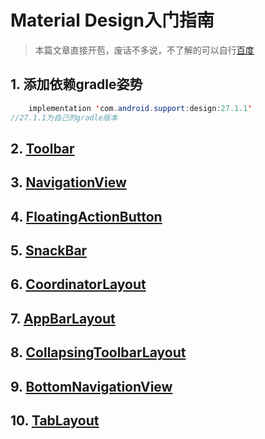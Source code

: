 # Material Design入门指南
> 本篇文章直接开苞，废话不多说，不了解的可以自行[百度](https://www.baidu.com/s?ie=UTF-8&wd=MetrialDesign)

## 1. 添加依赖gradle姿势
```java
    implementation 'com.android.support:design:27.1.1'
//27.1.1为自己的gradle版本
```

## 2. [Toolbar](ToolBar.md)

## 3. [NavigationView](NavigationView.md)

## 4. [FloatingActionButton](FloatingActionButton.md)

## 5. [SnackBar](SnackBar.md)

## 6. [CoordinatorLayout](CoordinatorLayout.md)

## 7. [AppBarLayout](AppBarLayout.md)

## 8. [CollapsingToolbarLayout](CollapsingToolbarLayout.md)

## 9. [BottomNavigationView](BottomNavigationView.md)

## 10. [TabLayout](TabLayout.md)